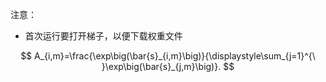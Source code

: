 

注意：

- 首次运行要打开梯子，以便下载权重文件

$$ A_{i,m}=\frac{\exp\big(\bar{s}_{i,m}\big)}{\displaystyle\sum_{j=1}^{\ }\exp\big(\bar{s}_{j,m}\big)}. $$